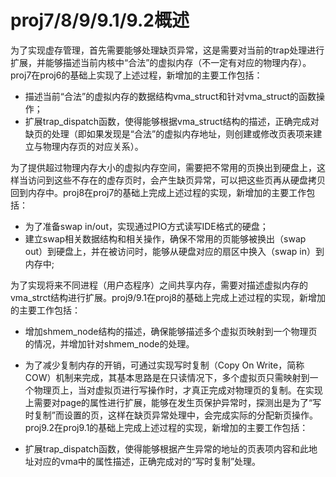 # proj7/8/9/9.1/9.2概述

为了实现虚存管理，首先需要能够处理缺页异常，这是需要对当前的trap处理进行扩展，并能够描述当前内核中“合法”的虚拟内存（不一定有对应的物理内存）。proj7在proj6的基础上实现了上述过程，新增加的主要工作包括：

- 描述当前“合法”的虚拟内存的数据结构vma\_struct和针对vma\_struct的函数操作；
- 扩展trap\_dispatch函数，使得能够根据vma\_struct结构的描述，正确完成对缺页的处理（即如果发现是“合法”的虚拟内存地址，则创建或修改页表项来建立与物理内存页的对应关系）。

为了提供超过物理内存大小的虚拟内存空间，需要把不常用的页换出到硬盘上，这样当访问到这些不存在的虚存页时，会产生缺页异常，可以把这些页再从硬盘拷贝回到内存中。proj8在proj7的基础上完成上述过程的实现，新增加的主要工作包括：

- 为了准备swap in/out，实现通过PIO方式读写IDE格式的硬盘；
- 建立swap相关数据结构和相关操作，确保不常用的页能够被换出（swap out）到硬盘上，并在被访问时，能够从硬盘对应的扇区中换入（swap in）到内存中;

为了实现将来不同进程（用户态程序）之间共享内存，需要对描述虚拟内存的vma_strct结构进行扩展。proj9/9.1在proj8的基础上完成上述过程的实现，新增加的主要工作包括：

- 增加shmem\_node结构的描述，确保能够描述多个虚拟页映射到一个物理页的情况，并增加针对shmem\_node的处理。

- 为了减少复制内存的开销，可通过实现写时复制（Copy On Write，简称COW）机制来完成，其基本思路是在只读情况下，多个虚拟页只需映射到一个物理页上，当对虚拟页进行写操作时，才真正完成对物理页的复制。在实现上需要对page的属性进行扩展，能够在发生页保护异常时，探测出是为了“写时复制”而设置的页，这样在缺页异常处理中，会完成实际的分配新页操作。proj9.2在proj9.1的基础上完成上述过程的实现，新增加的主要工作包括：

- 扩展trap\_dispatch函数，使得能够根据产生异常的地址的页表项内容和此地址对应的vma中的属性描述，正确完成对的“写时复制”处理。